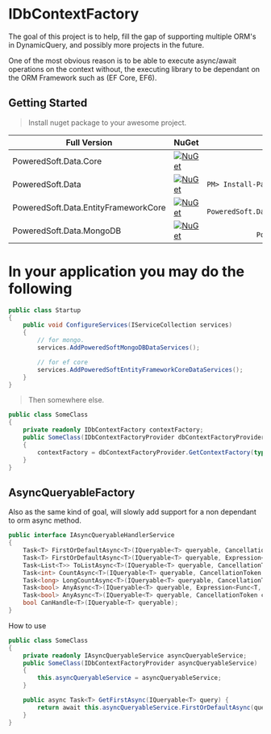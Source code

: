 # IDbContextFactory

The goal of this project is to help, fill the gap of supporting multiple ORM's in DynamicQuery, and possibly more projects in the future.

One of the most obvious reason is to be able to execute async/await operations on the context without, the executing library to be dependant on the ORM Framework such as (EF Core, EF6).

## Getting Started

> Install nuget package to your awesome project.

Full Version                  | NuGet                                                                                                                                                                                                                                                                 |                                           NuGet Install
------------------------------|-----------------------------------------------------------------------------------------------------------------------------------------------------------------------------------------------------------------------------------------------------------------------|-------------------------------------------------------:
PoweredSoft.Data.Core      | <a href="https://www.nuget.org/packages/PoweredSoft.Data.Core/" target="_blank">[![NuGet](https://img.shields.io/nuget/v/PoweredSoft.Data.Core.svg?style=flat-square&label=nuget)](https://www.nuget.org/packages/PoweredSoft.Data.Core/)</a>                |      ```PM> Install-Package PoweredSoft.Data.Core```
PoweredSoft.Data      | <a href="https://www.nuget.org/packages/PoweredSoft.Data/" target="_blank">[![NuGet](https://img.shields.io/nuget/v/PoweredSoft.Data.svg?style=flat-square&label=nuget)](https://www.nuget.org/packages/PoweredSoft.Data/)</a>                |      ```PM> Install-Package PoweredSoft.Data```
PoweredSoft.Data.EntityFrameworkCore | <a href="https://www.nuget.org/packages/PoweredSoft.Data.EntityFrameworkCore/" target="_blank">[![NuGet](https://img.shields.io/nuget/v/PoweredSoft.Data.EntityFrameworkCore.svg?style=flat-square&label=nuget)](https://www.nuget.org/packages/PoweredSoft.Data.EntityFrameworkCore/)</a> | ```PM> Install-Package PoweredSoft.Data.EntityFrameworkCore```
PoweredSoft.Data.MongoDB | <a href="https://www.nuget.org/packages/PoweredSoft.Data.MongoDB/" target="_blank">[![NuGet](https://img.shields.io/nuget/v/PoweredSoft.Data.MongoDB.svg?style=flat-square&label=nuget)](https://www.nuget.org/packages/PoweredSoft.Data.MongoDB/)</a> | ```PM> Install-Package PoweredSoft.Data.MongoDB```


# In your application you may do the following

```csharp
public class Startup
{
    public void ConfigureServices(IServiceCollection services) 
    {
        // for mongo.
        services.AddPoweredSoftMongoDBDataServices();

        // for ef core
        services.AddPoweredSoftEntityFrameworkCoreDataServices();
    }
}
```

> Then somewhere else.

```csharp
public class SomeClass
{
    private readonly IDbContextFactory contextFactory;
    public SomeClass(IDbContextFactoryProvider dbContextFactoryProvider)
    {
        contextFactory = dbContextFactoryProvider.GetContextFactory(typeof(YourFavoriteContext));
    }
}

```

## AsyncQueryableFactory

Also as the same kind of goal, will slowly add support for a non dependant to orm async method.

```csharp
public interface IAsyncQueryableHandlerService
{
    Task<T> FirstOrDefaultAsync<T>(IQueryable<T> queryable, CancellationToken cancellationToken = default(CancellationToken));
    Task<T> FirstOrDefaultAsync<T>(IQueryable<T> queryable, Expression<Func<T, bool>> predicate, CancellationToken cancellationToken = default(CancellationToken));
    Task<List<T>> ToListAsync<T>(IQueryable<T> queryable, CancellationToken cancellationToken = default(CancellationToken));
    Task<int> CountAsync<T>(IQueryable<T> queryable, CancellationToken cancellationToken = default(CancellationToken));
    Task<long> LongCountAsync<T>(IQueryable<T> queryable, CancellationToken cancellationToken = default(CancellationToken));
    Task<bool> AnyAsync<T>(IQueryable<T> queryable, Expression<Func<T, bool>> predicate, CancellationToken cancellationToken = default(CancellationToken));
    Task<bool> AnyAsync<T>(IQueryable<T> queryable, CancellationToken cancellationToken = default(CancellationToken));
    bool CanHandle<T>(IQueryable<T> queryable);
}
```

How to use

```csharp
public class SomeClass
{
    private readonly IAsyncQueryableService asyncQueryableService;
    public SomeClass(IDbContextFactoryProvider asyncQueryableService)
    {
        this.asyncQueryableService = asyncQueryableService;
    }

    public async Task<T> GetFirstAsync(IQueryable<T> query) {
        return await this.asyncQueryableService.FirstOrDefaultAsync(query);
    }
}

```

